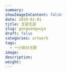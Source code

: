 ```yaml
---
summary:
showImageInContent: false
date: 2020-01-01
title: 亙望无涯
slug: gengwangwuya
draft: false
categories: artwork
tags:
  - 一小部分无限
image:
description:
weight:
---
```

